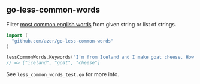 ## go-less-common-words

Filter [most common english words](http://github.com/azer/go-most-common-words) from given string or list of strings.

```go
import (
  "github.com/azer/go-less-common-words"
)

lessCommonWords.Keywords("I'm from Iceland and I make goat cheese. How about you? Do you work?")
// => ["iceland", "goat", "cheese"]
```

See `less_common_words_test.go` for more info.
